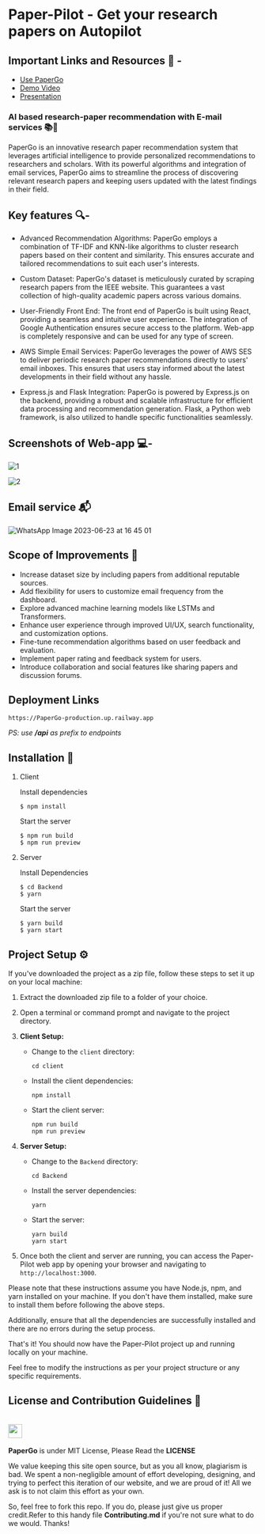 # Paper-Pilot - Get your research papers on Autopilot

## Important Links and Resources 📃 -

- [Use PaperGo](https://paper-go.vercel.app/)
- [Demo Video]()
- [Presentation](https://www.canva.com/design/DAFmdv2FO94/6omhOuxT2cRa-DJXr7Cqvw/edit?utm_content=DAFmdv2FO94&utm_campaign=designshare&utm_medium=link2&utm_source=sharebutton)

### AI based research-paper recommendation with E-mail services 📚🦾

PaperGo is an innovative research paper recommendation system that leverages artificial intelligence to provide personalized recommendations to researchers and scholars. With its powerful algorithms and integration of email services, PaperGo aims to streamline the process of discovering relevant research papers and keeping users updated with the latest findings in their field.

## Key features 🔍-

- Advanced Recommendation Algorithms: PaperGo employs a combination of TF-IDF and KNN-like algorithms to cluster research papers based on their content and similarity. This ensures accurate and tailored recommendations to suit each user's interests.

- Custom Dataset: PaperGo's dataset is meticulously curated by scraping research papers from the IEEE website. This guarantees a vast collection of high-quality academic papers across various domains.

- User-Friendly Front End: The front end of PaperGo is built using React, providing a seamless and intuitive user experience. The integration of Google Authentication ensures secure access to the platform. Web-app is completely responsive and can be used for any type of screen.

- AWS Simple Email Services: PaperGo leverages the power of AWS SES to deliver periodic research paper recommendations directly to users' email inboxes. This ensures that users stay informed about the latest developments in their field without any hassle.

- Express.js and Flask Integration: PaperGo is powered by Express.js on the backend, providing a robust and scalable infrastructure for efficient data processing and recommendation generation. Flask, a Python web framework, is also utilized to handle specific functionalities seamlessly.

## Screenshots of Web-app 💻-

![1](https://github.com/tanmayagrwl/PaperGo/assets/75358720/6ed32c3f-6374-4f35-94f8-f52b7d608f92)

![2](https://github.com/tanmayagrwl/PaperGo/assets/75358720/13f601c8-435b-4ca9-890c-810e479e5b76)

## Email service 📬

![WhatsApp Image 2023-06-23 at 16 45 01](https://github.com/tanmayagrwl/PaperGo/assets/75358720/68855f61-26d5-4f96-a8b6-efada009f76e)

## Scope of Improvements 🔬

- Increase dataset size by including papers from additional reputable sources.
- Add flexibility for users to customize email frequency from the dashboard.
- Explore advanced machine learning models like LSTMs and Transformers.
- Enhance user experience through improved UI/UX, search functionality, and customization options.
- Fine-tune recommendation algorithms based on user feedback and evaluation.
- Implement paper rating and feedback system for users.
- Introduce collaboration and social features like sharing papers and discussion forums.

## Deployment Links

`https://PaperGo-production.up.railway.app`

 *PS: use **/api** as prefix to endpoints*

## Installation 🔧

1. Client

   Install dependencies

   ```
   $ npm install
   ```

   Start the server

   ```
   $ npm run build
   $ npm run preview
   ```

2. Server

   Install Dependencies

   ```
   $ cd Backend
   $ yarn
   ```

   Start the server

   ```
   $ yarn build
   $ yarn start
   ```

## Project Setup ⚙️

If you've downloaded the project as a zip file, follow these steps to set it up on your local machine:

1. Extract the downloaded zip file to a folder of your choice.

2. Open a terminal or command prompt and navigate to the project directory.

3. **Client Setup:**

   - Change to the `client` directory:
     ```
     cd client
     ```

   - Install the client dependencies:
     ```
     npm install
     ```

   - Start the client server:
     ```
     npm run build
     npm run preview
     ```

4. **Server Setup:**

   - Change to the `Backend` directory:
     ```
     cd Backend
     ```

   - Install the server dependencies:
     ```
     yarn
     ```

   - Start the server:
     ```
     yarn build
     yarn start
     ```

5. Once both the client and server are running, you can access the Paper-Pilot web app by opening your browser and navigating to `http://localhost:3000`.

Please note that these instructions assume you have Node.js, npm, and yarn installed on your machine. If you don't have them installed, make sure to install them before following the above steps.

Additionally, ensure that all the dependencies are successfully installed and there are no errors during the setup process.

That's it! You should now have the Paper-Pilot project up and running locally on your machine.

Feel free to modify the instructions as per your project structure or any specific requirements.

## License and Contribution Guidelines 📜

 <div align="left">
 <p>
 <br>
   <img src="https://img.shields.io/badge/License-MIT-yellow.svg?logo=Microsoft%20Word&style=for-the-badge" height="28"/><br>
   <br><strong>PaperGo</strong> is under MIT License, Please Read the <strong>LICENSE</strong>
  <p>
 </div>
 We value keeping this site open source, but as you all know, plagiarism is bad. We spent a non-negligible amount of effort developing, designing, and trying to perfect this iteration of our website, and we are proud of it! All we ask is to not claim this effort as your own.

So, feel free to fork this repo. If you do, please just give us proper credit.Refer to this handy file <strong>Contributing.md</strong> if you're not sure what to do we would. Thanks!